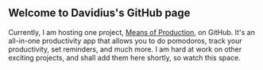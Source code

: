 ## Welcome to Davidius's GitHub page

Currently, I am hosting one project, [Means of Production](https://github.com/davidius/Means-of-Production), on GitHub. It's an all-in-one productivity app that allows you to do pomodoros, track your productivity, set reminders, and much more. I am hard at work on other exciting projects, and shall add them here shortly, so watch this space.
